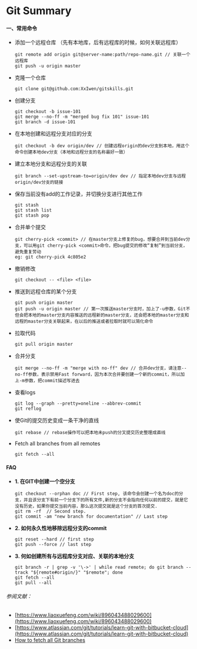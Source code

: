 # Git Summary
#### 一、常用命令
- 添加一个远程仓库 （先有本地库，后有远程库的时候，如何关联远程库）
  ```
  git remote add origin git@server-name:path/repo-name.git // 关联一个远程库
  git push -u origin master
  ```

- 克隆一个仓库
  ```
  git clone git@github.com:XxIwen/gitskills.git
  ```


- 创建分支
  ```
  git checkout -b issue-101
  git merge --no-ff -m "merged bug fix 101" issue-101
  git branch -d issue-101
  ```

- 在本地创建和远程分支对应的分支
  ```
  git checkout -b dev origin/dev // 创建远程origin的dev分支到本地，用这个命令创建本地dev分支（本地和远程分支的名称最好一致）
  ```

- 建立本地分支和远程分支的关联
  ```
  git branch --set-upstream-to=origin/dev dev // 指定本地dev分支与远程origin/dev分支的链接
  ```

- 保存当前没有add的工作记录，并切换分支进行其他工作
  ```
  git stash	
  git stash list
  git stash pop
  ```

- 合并单个提交
  ```
  git cherry-pick <commit> // 在master分支上修复的bug，想要合并到当前dev分支，可以用git cherry-pick <commit>命令，把bug提交的修改“复制”到当前分支，避免重复劳动
  eg: git cherry-pick 4c805e2
  ```

- 撤销修改
  ```
  git checkout -- <file> <file>
  ```

- 推送到远程仓库的某个分支
  ```
  git push origin master
  git push -u origin master // 第一次推送master分支时，加上了-u参数，Git不但会把本地的master分支内容推送的远程新的master分支，还会把本地的master分支和远程的master分支关联起来，在以后的推送或者拉取时就可以简化命令
  ```

- 拉取代码
  ```
  git pull origin master
  ```

- 合并分支
  ```
  git merge --no-ff -m "merge with no-ff" dev // 合并dev分支，请注意--no-ff参数，表示禁用Fast forward，因为本次合并要创建一个新的commit，所以加上-m参数，把commit描述写进去
  ```
- 查看logs
  ```
  git log --graph --pretty=oneline --abbrev-commit
  git reflog
  ```

- 使Git的提交历史变成一条干净的直线
  ```
  git rebase // rebase操作可以把本地未push的分叉提交历史整理成直线
  ```
- Fetch all branches from all remotes
  ```
  git fetch --all
  ```

#### FAQ
- **1. 在GIT中创建一个空分支**
  ```
  git checkout --orphan doc // First step, 该命令会创建一个名为doc的分支，并且该分支下有前一个分支下的所有文件,新的分支不会指向任何以前的提交，就是它没有历史，如果你提交当前内容，那么这次提交就是这个分支的首次提交.
  git rm -rf  // Second step.
  git commit -am "new branch for documentation" // Last step
  ```
- **2. 如何永久性地移除远程分支的commit**
  ```
  git reset --hard // first step
  git push --force // last step
  ```
- **3. 何如创建所有与远程库分支对应、关联的本地分支**
  ```
  git branch -r | grep -v '\->' | while read remote; do git branch --track "${remote#origin/}" "$remote"; done
  git fetch --all
  git pull --all
  ```

###### 参阅文献：
- [https://www.liaoxuefeng.com/wiki/896043488029600](https://www.liaoxuefeng.com/wiki/896043488029600)
- [https://www.atlassian.com/git/tutorials/learn-git-with-bitbucket-cloud](https://www.atlassian.com/git/tutorials/learn-git-with-bitbucket-cloud)
- [How to fetch all Git branches](https://stackoverflow.com/questions/10312521/how-to-fetch-all-git-branches)